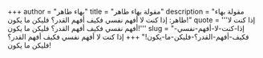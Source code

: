 +++
author = "بهاء طاهر"
title = "مقولة بهاء طاهر"
description = "مقولة بهاء طاهر: إذا كنت لا أفهم نفسي فكيف أفهم القدر؟ فليكن ما يكون!"
quote = '''إذا كنت لا أفهم نفسي فكيف أفهم القدر؟ فليكن ما يكون!''' 
slug = "إذا-كنت-لا-أفهم-نفسي-فكيف-أفهم-القدر؟-فليكن-ما-يكون!"
+++
إذا كنت لا أفهم نفسي فكيف أفهم القدر؟ فليكن ما يكون!
